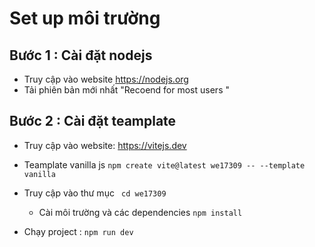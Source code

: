 # Set up môi trường

## Bước 1 : Cài đặt nodejs

- Truy cập vào website https://nodejs.org
- Tải phiên bản mới nhất "Recoend for most users "

## Bước 2 : Cài đặt teamplate
- Truy cập vào website: https://vitejs.dev

- Teamplate vanilla js  `npm create vite@latest we17309 -- --template vanilla `
- Truy cập vào thư mục ` cd we17309`  
  - Cài môi trường và các dependencies `npm install` 
- Chạy project : `npm run dev `